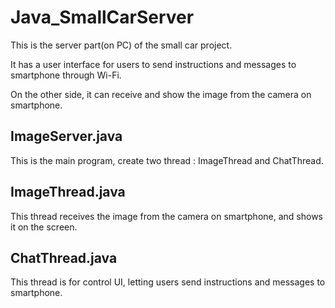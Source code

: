 Java_SmallCarServer
===================

This is the server part(on PC) of the small car project.

It has a user interface for users to send instructions and messages to smartphone through Wi-Fi.

On the other side, it can receive and show the image from the camera on smartphone.

ImageServer.java
-----------------
This is the main program, create two thread : ImageThread and ChatThread.

ImageThread.java
-----------------
This thread receives the image from the camera on smartphone, and shows it on the screen.

ChatThread.java
----------------
This thread is for control UI, letting users send instructions and messages to smartphone.
